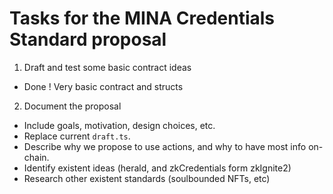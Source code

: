 Tasks for the MINA Credentials Standard proposal
================================================

1) Draft and test some basic contract ideas

- Done ! Very basic contract and structs

2) Document the proposal 

- Include goals, motivation, design choices, etc. 
- Replace current `draft.ts`. 
- Describe why we propose to use actions, and why to have most info on-chain.
- Identify existent ideas (herald, and zkCredentials form zkIgnite2) 
- Research other existent standards (soulbounded NFTs, etc)
